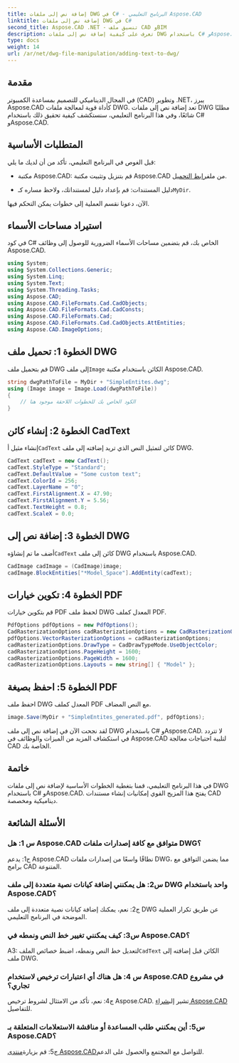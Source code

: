 ```yaml
---
title: إضافة نص إلى ملفات DWG في C# - البرنامج التعليمي Aspose.CAD
linktitle: إضافة نص إلى ملفات DWG في C#
second_title: Aspose.CAD .NET - تنسيق ملف CAD وBIM
description: تعرف على كيفية إضافة نص إلى ملفات DWG باستخدام C# وAspose.CAD. اتبع هذا البرنامج التعليمي خطوة بخطوة لتحقيق التكامل السلس. استكشف وثائق Aspose.CAD للحصول على إرشادات شاملة.
type: docs
weight: 14
url: /ar/net/dwg-file-manipulation/adding-text-to-dwg/
---
```

## مقدمة

في المجال الديناميكي للتصميم بمساعدة الكمبيوتر (CAD) وتطوير .NET، يبرز Aspose.CAD كأداة قوية لمعالجة ملفات DWG. تعد إضافة نص إلى ملفات DWG مطلبًا شائعًا، وفي هذا البرنامج التعليمي، سنستكشف كيفية تحقيق ذلك باستخدام C# وAspose.CAD.

## المتطلبات الأساسية

قبل الغوص في البرنامج التعليمي، تأكد من أن لديك ما يلي:

-  مكتبة Aspose.CAD: قم بتنزيل وتثبيت مكتبة Aspose.CAD من ملف[رابط التحميل](https://releases.aspose.com/cad/net/).

-  دليل المستندات: قم بإعداد دليل لمستنداتك، ولاحظ مساره كـ`MyDir`.

الآن، دعونا نقسم العملية إلى خطوات يمكن التحكم فيها.

## استيراد مساحات الأسماء

في كود C# الخاص بك، قم بتضمين مساحات الأسماء الضرورية للوصول إلى وظائف Aspose.CAD.

```csharp
using System;
using System.Collections.Generic;
using System.Linq;
using System.Text;
using System.Threading.Tasks;
using Aspose.CAD;
using Aspose.CAD.FileFormats.Cad.CadObjects;
using Aspose.CAD.FileFormats.Cad.CadConsts;
using Aspose.CAD.FileFormats.Cad;
using Aspose.CAD.FileFormats.Cad.CadObjects.AttEntities;
using Aspose.CAD.ImageOptions;
```

## الخطوة 1: تحميل ملف DWG

 قم بتحميل ملف DWG إلى ملف`Image` الكائن باستخدام مكتبة Aspose.CAD.

```csharp
string dwgPathToFile = MyDir + "SimpleEntites.dwg";
using (Image image = Image.Load(dwgPathToFile))
{
    // الكود الخاص بك للخطوات اللاحقة موجود هنا
}
```

## الخطوة 2: إنشاء كائن CadText

 إنشاء مثيل أ`CadText` كائن لتمثيل النص الذي تريد إضافته إلى ملف DWG.

```csharp
CadText cadText = new CadText();
cadText.StyleType = "Standard";
cadText.DefaultValue = "Some custom text";
cadText.ColorId = 256;
cadText.LayerName = "0";
cadText.FirstAlignment.X = 47.90;
cadText.FirstAlignment.Y = 5.56;
cadText.TextHeight = 0.8;
cadText.ScaleX = 0.0;
```

## الخطوة 3: إضافة نص إلى DWG

 أضف ما تم إنشاؤه`CadText` كائن إلى ملف DWG باستخدام Aspose.CAD.

```csharp
CadImage cadImage = (CadImage)image;
cadImage.BlockEntities["*Model_Space"].AddEntity(cadText);
```

## الخطوة 4: تكوين خيارات PDF

قم بتكوين خيارات PDF لحفظ ملف DWG المعدل كملف PDF.

```csharp
PdfOptions pdfOptions = new PdfOptions();
CadRasterizationOptions cadRasterizationOptions = new CadRasterizationOptions();
pdfOptions.VectorRasterizationOptions = cadRasterizationOptions;
cadRasterizationOptions.DrawType = CadDrawTypeMode.UseObjectColor;
cadRasterizationOptions.PageHeight = 1600;
cadRasterizationOptions.PageWidth = 1600;
cadRasterizationOptions.Layouts = new string[] { "Model" };
```

## الخطوة 5: احفظ بصيغة PDF

احفظ ملف DWG المعدل كملف PDF مع النص المضاف.

```csharp
image.Save(MyDir + "SimpleEntites_generated.pdf", pdfOptions);
```

لقد نجحت الآن في إضافة نص إلى ملف DWG باستخدام C# وAspose.CAD. لا تتردد في استكشاف المزيد من الميزات والوظائف في Aspose.CAD لتلبية احتياجات معالجة CAD الخاصة بك.

## خاتمة

في هذا البرنامج التعليمي، قمنا بتغطية الخطوات الأساسية لإضافة نص إلى ملفات DWG باستخدام C# وAspose.CAD. يفتح هذا المزيج القوي إمكانيات إنشاء مستندات CAD ديناميكية ومخصصة.

## الأسئلة الشائعة

### س 1: هل Aspose.CAD متوافق مع كافة إصدارات ملفات DWG؟

ج1: يدعم Aspose.CAD نطاقًا واسعًا من إصدارات ملفات DWG، مما يضمن التوافق مع برامج CAD المتنوعة.

### س2: هل يمكنني إضافة كيانات نصية متعددة إلى ملف DWG واحد باستخدام Aspose.CAD؟

ج2: نعم، يمكنك إضافة كيانات نصية متعددة إلى ملف DWG عن طريق تكرار العملية الموضحة في البرنامج التعليمي.

### س3: كيف يمكنني تغيير خط النص ونمطه في Aspose.CAD؟

 A3: لتعديل خط النص ونمطه، اضبط خصائص الملف`CadText` الكائن قبل إضافته إلى ملف DWG.

### س 4: هل هناك أي اعتبارات ترخيص لاستخدام Aspose.CAD في مشروع تجاري؟

 ج4: نعم، تأكد من الامتثال لشروط ترخيص Aspose.CAD. تشير إلى[شراء Aspose.CAD](https://purchase.aspose.com/buy) للتفاصيل.

### س5: أين يمكنني طلب المساعدة أو مناقشة الاستعلامات المتعلقة بـ Aspose.CAD؟

ج5: قم بزيارة[منتدى Aspose.CAD](https://forum.aspose.com/c/cad/19)للتواصل مع المجتمع والحصول على الدعم.